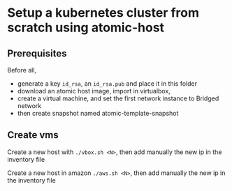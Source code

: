 # Setup a kubernetes cluster from scratch using atomic-host 

## Prerequisites

Before all, 
- generate a key `id_rsa`, an `id_rsa.pub` and place it in this folder
- download an atomic host image, import in virtualbox, 
- create a virtual machine, and set the first network instance to Bridged network
- then create snapshot named atomic-template-snapshot

## Create vms

Create a new host with `./vbox.sh <N>`, then add manually the new ip in the inventory file

Create a new host in amazon `./aws.sh <N>`, then add manually the new ip in the inventory file

